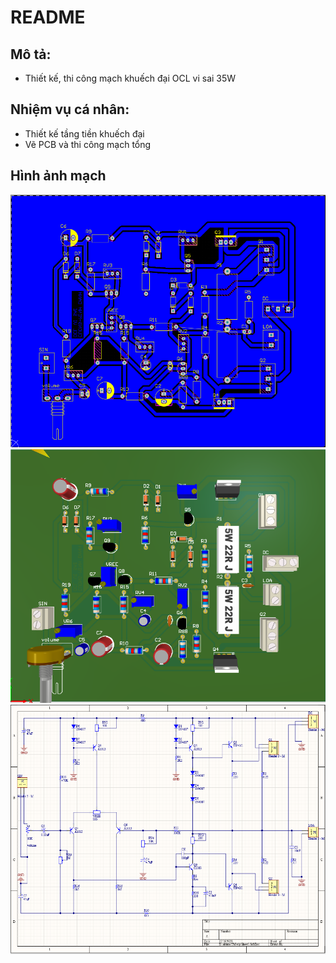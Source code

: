 # README

## Mô tả:
- Thiết kế, thi công mạch khuếch đại OCL vi sai 35W

## Nhiệm vụ cá nhân:
- Thiết kế tầng tiền khuếch đại  
- Vẽ PCB và thi công mạch tổng  
## Hình ảnh mạch

![Sơ đồ 2D](OCL%20VI%20SAI%2035W_2D.png)
![Sơ đồ 3D](OCL%20VI%20SAI%2035W_3D.png)
![Schematic](OCL%20VI%20SAI%2035W_schematic.png)
